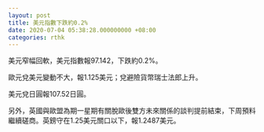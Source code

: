 ```yaml
---
layout: post
title: 美元指數下跌約0.2%
date: 2020-07-04 05:38:28.000000000 +08:00
categories: rthk
---
```


美元窄幅回軟，美元指數報97.142，下跌約0.2%。

歐元兌美元變動不大，報1.125美元；兌避險貨幣瑞士法郎上升。

美元兌日圓報107.52日圓。

另外，英國與歐盟為期一星期有關脫歐後雙方未來關係的談判提前結束，下周預料繼續磋商。英鎊守在1.25美元關口以下，報1.2487美元。

